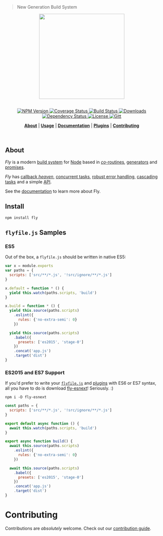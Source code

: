 > New Generation Build System

<div align="center">
  <a href="https://github.com/Bj/fly">
    <img width=280px src="https://cloud.githubusercontent.com/assets/8317250/8733685/0be81080-2c40-11e5-98d2-c634f076ccd7.png">
  </a>
</div>
<br>

<p align="center"><big>

</big></p>

<p align="center">
  <a href="https://npmjs.org/package/fly">
    <img src="https://img.shields.io/npm/v/fly.svg?style=flat-square"
         alt="NPM Version">
  </a>

  <a href="https://coveralls.io/r/flyjs/fly">
    <img src="https://img.shields.io/coveralls/flyjs/fly.svg?style=flat-square"
         alt="Coverage Status">
  </a>

  <a href="https://travis-ci.org/Bj/fly">
    <img src="https://img.shields.io/travis/Bj/fly.svg?style=flat-square"
         alt="Build Status">
  </a>

  <a href="https://npmjs.org/package/fly">
    <img src="http://img.shields.io/npm/dm/fly.svg?style=flat-square"
         alt="Downloads">
  </a>

  <a href="https://david-dm.org/Bj/fly">
    <img src="https://david-dm.org/Bj/fly.svg?style=flat-square"
         alt="Dependency Status">
  </a>

  <a href="https://github.com/Bj/fly/blob/master/LICENSE">
    <img src="https://img.shields.io/npm/l/fly.svg?style=flat-square"
         alt="License">
  </a>

  <a href="https://gitter.im/Bj/fly">
    <img src="https://img.shields.io/badge/gitter-join-FF2B6E.svg?style=flat-square"
         alt="Gitt">
  </a>
</p>

<p align="center">
  <b><a href="#about">About</a></b>
  |
  <b><a href="#usage">Usage</a></b>
  |
  <b><a href="/docs/README.md">Documentation</a></b>
  |
  <b><a href="https://github.com/Bj/fly/wiki#plugins">Plugins</a></b>
  |
  <b><a href="#contributing">Contributing</a></b>

</p>

<br>

## About

_Fly_ is a modern [build system](https://en.wikipedia.org/wiki/Build_automation) for [Node](https://nodejs.org/) based in [_co_-routines](https://medium.com/@tjholowaychuk/callbacks-vs-coroutines-174f1fe66127), [generators](https://developer.mozilla.org/en-US/docs/Web/JavaScript/Reference/Statements/function*) and [promises](https://developer.mozilla.org/en-US/docs/Web/JavaScript/Reference/Global_Objects/Promise).

_Fly_ has [callback _heaven_](http://jakearchibald.com/2014/es7-async-functions/), [concurrent tasks](https://github.com/flyjs/fly/blob/master/docs/README.md#features), [robust error handling](https://medium.com/@tjholowaychuk/callbacks-vs-coroutines-174f1fe66127), [cascading tasks](https://github.com/flyjs/fly/blob/master/CHANGELOG.md#cascading-tasks) and a simple [API](https://github.com/flyjs/fly/blob/master/docs/README.md#api).

See the [documentation](/docs/README.md) to learn more about Fly.

## Install

```
npm install fly
```

## `flyfile.js` Samples

### ES5

Out of the box, a `flyfile.js` should be written in native ES5:

```js
var x = module.exports
var paths = {
  scripts: ['src/**/*.js', '!src/ignore/**/*.js']
}

x.default = function * () {
  yield this.watch(paths.scripts, 'build')
}

x.build = function * () {
  yield this.source(paths.scripts)
    .eslint({
      rules: {'no-extra-semi': 0}
    })

  yield this.source(paths.scripts)
    .babel({
      presets: ['es2015', 'stage-0']
    })
    .concat('app.js')
    .target('dist')
}
```

### ES2015 and ES7 Support

If you'd prefer to write your [`flyfile.js`](https://github.com/Bj/fly/blob/master/docs/README.md#flyfiles) and [plugins](https://github.com/Bj/fly/blob/master/docs/README.md#plugins) with ES6 or ES7 syntax, all you have to do is download [fly-esnext](https://github.com/lukeed/fly-esnext)! Seriously. :)

```
npm i -D fly-esnext
```

```js
const paths = {
  scripts: ['src/**/*.js', '!src/ignore/**/*.js']
}

export default async function () {
  await this.watch(paths.scripts, 'build')
}

export async function build() {
  await this.source(paths.scripts)
    .eslint({
      rules: {'no-extra-semi': 0}
    })

  await this.source(paths.scripts)
    .babel({
      presets: ['es2015', 'stage-0']
    })
    .concat('app.js')
    .target('dist')
}
```

# Contributing

Contributions are _absolutely_ welcome. Check out our [contribution guide](/CONTRIBUTING.md).

<!-- -->

[author]:         http://github.com/Bj
[contributors]:   https://github.com/Bj/fly/graphs/contributors

[fly]:            https://www.github.com/Bj/fly

[npm-pkg-link]:   https://www.npmjs.org/package/fly
[npm-ver-link]:   https://img.shields.io/npm/v/fly.svg?style=flat-square

[dl-badge]:       http://img.shields.io/npm/dm/fly.svg?style=flat-square

[travis-badge]:   http://img.shields.io/travis/Bj/fly.svg?style=flat-square
[travis-link]:    https://travis-ci.org/Bj/fly

[mit-badge]:      https://img.shields.io/badge/license-MIT-444444.svg?style=flat-square

[es6-example]:    https://github.com/Bj/fly/blob/master/examples/babel/flyfile.js
[es7-example]:    https://github.com/Bj/fly/blob/master/examples/async/flyfile.js
